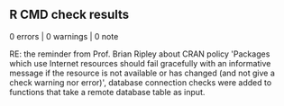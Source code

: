 ## R CMD check results

0 errors \| 0 warnings \| 0 note

RE: the reminder from Prof. Brian Ripley about CRAN policy 'Packages which use Internet resources should fail gracefully with an informative message if the resource is not available or has changed (and not give a check warning nor error)', database connection checks were added to functions that take a remote database table as input.
